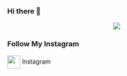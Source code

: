 ### Hi there 👋

<p align="center">
  <img src="https://telegra.ph/file/6353b0d17150e70a1fb5f.jpg" />
</p>

<p align="center">

</p>

</p>
<h3 align="left">Follow My Instagram</h3>
<p align="left"><a href="https://instagram.com/riosapuuttrraa_?igshid=YmMyMTA2M2Y=" target="blank"><img align="center" src="https://storage.caliph71.xyz/img/instagram.svg" height="30" width="30" /></a> Instagram
</p>

